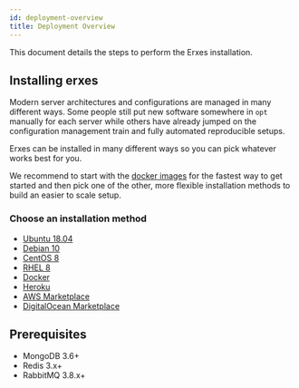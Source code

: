 ```yaml
---
id: deployment-overview
title: Deployment Overview
---
```


This document details the steps to perform the Erxes installation.

## Installing erxes

Modern server architectures and configurations are managed in many different ways. Some people still put new software somewhere in `opt` manually for each server while others have already jumped on the configuration management train and fully automated reproducible setups.

Erxes can be installed in many different ways so you can pick whatever works best for you.

We recommend to start with the [docker images](installation/docker.md) for the fastest way to get started and then pick one of the other, more flexible installation methods to build an easier to scale setup.

### Choose an installation method

- [Ubuntu 18.04](installation/ubuntu.mdx)
- [Debian 10](installation/debian10.md)
- [CentOS 8](installation/centos8.md)
- [RHEL 8](installation/redhat8.md)
- [Docker](installation/docker.md)
- [Heroku](installation/heroku.md)
- [AWS Marketplace](installation/aws.md)
- [DigitalOcean Marketplace](installation/digitalocean.md)

## Prerequisites

- MongoDB 3.6+
- Redis 3.x+
- RabbitMQ 3.8.x+
